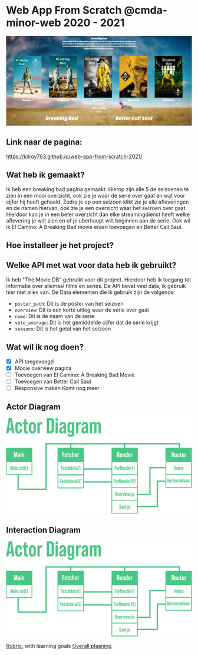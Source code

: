 # Web App From Scratch @cmda-minor-web 2020 - 2021
![Overview](https://github.com/kilroy763/web-app-from-scratch-2021/blob/master/docs/img/overview.jpg?raw=true)

## Link naar de pagina:
https://kilroy763.github.io/web-app-from-scratch-2021/

## Wat heb ik gemaakt?
Ik heb een breaking bad pagina gemaakt. Hierop zijn alle 5 de seizoenen te zien in een mooi overzicht, ook zie je waar de serie over gaat en wat voor cijfer hij heeft gehaald. Zodra je op een seizoen klikt zie je alle afleveringen en de namen hiervan, ook zie je een overzicht waar het seizoen over gaat. Hierdoor kan je in een beter overzicht dan elke streamingdienst heeft welke aflevering je wilt zien en of je uberhaupt wilt beginnen aan de serie. Ook wil ik El Camino: A Breaking Bad movie eraan toevoegen en Better Call Saul. 

## Hoe installeer je het project?

## Welke API met wat voor data  heb ik gebruikt?
Ik heb "The Movie DB" gebruikt voor dit project. Hierdoor heb ik toegang tot informatie over allemaal films en series. De API bevat veel data, ik gebruik hier niet alles van. De Data elementen die ik gebruik zijn de volgende:
- `poster_path`: Dit is de poster van het seizoen
- `overview`: Dit is een korte uitleg waar de serie over gaat
- `name`: Dit is de naam van de serie
- `vote_average`: Dit is het gemiddelde cijfer dat de serie krijgt
- `seasons`: Dit is het getal van het seizoen



## Wat wil ik nog doen?
- [x] API toegevoegd
- [x] Mooie overview pagina
- [ ] Toevoegen van El Camino: A Breaking Bad Movie
- [ ] Toevoegen van Better Call Saul
- [ ] Responsive maken
Komt nog meer

## Actor Diagram
![Actor Diagram](https://github.com/kilroy763/web-app-from-scratch-2021/blob/master/docs/img/actor%20diagram.jpg?raw=true)

## Interaction Diagram 
![Interaction Diagram](https://github.com/kilroy763/web-app-from-scratch-2021/blob/master/docs/img/actor%20diagram.jpg?raw=true)

[Rubric](https://docs.google.com/spreadsheets/d/1vJJ4EhIqkefWj1nWFp0Pnvy1Kld-S2V3qwZgC6XQO0c/edit?usp=sharing), with learning goals
[Overall plaaning](https://teams.microsoft.com/l/file/95EAEC95-4AB8-4E62-A810-2445969460B6?tenantId=0907bb1e-21fc-476f-8843-02d09ceb59a7&fileType=xlsx&objectUrl=https%3A%2F%2Ficthva.sharepoint.com%2Fsites%2FFDMCI_EDU__CMD20_21_Minor_Web_5i7j73jt%2FShared%20Documents%2F02%20-%20Web%20App%20From%20Scratch%2FWAFS%202021%20Planning.xlsx&baseUrl=https%3A%2F%2Ficthva.sharepoint.com%2Fsites%2FFDMCI_EDU__CMD20_21_Minor_Web_5i7j73jt&serviceName=teams&threadId=19:9bd8abc7b32c4e0196ddbaae12cf8e79@thread.tacv2&groupId=5d001f9a-0a4b-4768-92b1-0f1768328ba3)


<!-- Add a link to your live demo in Github Pages 🌐-->

<!-- ☝️ replace this description with a description of your own work -->

<!-- replace the code in the /docs folder with your own, so you can showcase your work with GitHub Pages 🌍 -->

<!-- Add a nice poster image here at the end of the week, showing off your shiny frontend 📸 -->

<!-- Maybe a table of contents here? 📚 -->

<!-- How about a section that describes how to install this project? 🤓 -->

<!-- ...but how does one use this project? What are its features 🤔 -->

<!-- What external data source is featured in your project and what are its properties 🌠 -->

<!-- Maybe a checklist of done stuff and stuff still on your wishlist? ✅ -->

<!-- How about a license here? 📜 (or is it a licence?) 🤷 -->
